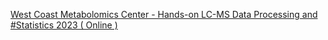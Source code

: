 [West Coast Metabolomics Center - Hands-on LC-MS Data Processing and #Statistics 2023 ( Online )](https://qi.tc/qi/111865)